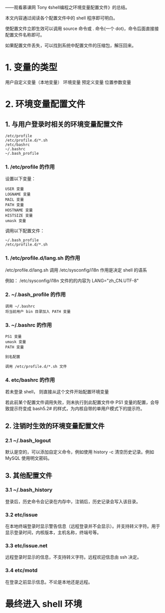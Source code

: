 ——观看慕课网 Tony 《shell编程之环境变量配置文件》的总结。

本文内容通过阅读各个配置文件中的 shell 程序即可明白。

使配置文件立即生效可以调用 source 命令或 . 命令(一个 dot)，命令后面直接接配置文件名称即可。

如果配置文件丢失，可以找到系统中配置文件的压缩包，解压回来。

# 1. 变量的类型

用户自定义变量（本地变量）
环境变量
预定义变量
位置参数变量

# 2. 环境变量配置文件

## 1. 与用户登录时相关的环境变量配置文件

	/etc/profile
	/etc/profile.d/*.sh
	/etc/bashrc
	~/.bashrc
	~/.bash_profile

### 1. /etc/profile 的作用

设置以下变量：

	USER 变量
	LOGNAME 变量
	MAIL 变量
	PATH 变量
	HOSTNAME 变量
	HISTSIZE 变量
	umask 变量

调用以下配置文件：

	~/.bash_profile
	/etc/profile.d/*.sh

### 1. /etc/profile.d/lang.sh 的作用

/etc/profile.d/lang.sh 调用 /etc/sysconfig/i18n 
作用是决定 shell 的语系

例如：
 /etc/sysconfig/i18n 文件的的内容为 LANG="zh_CN.UTF-8"

### 2. ~/.bash_profile 的作用

	调用 ~/.bashrc 
	将当前用户 bin 目录加入 PATH 变量

### 3. ~/.bashrc 的作用
	
	PS1 变量
	umask 变量
	PATH 变量
	
	别名配置
	
	调用 /etc/profile.d/*.sh 文件

### 4. etc/bashrc 的作用

若未登录 shell， 则直接从这个文件开始配置环境变量

若此前某个配置文件调用失败，则未执行到此配置文件中 PS1 变量的配置，会导致提示符变成 bash5.2# 的样式，为内核自带的单用户模式下的提示符。

## 2. 注销时生效的环境变量配置文件 

### 2.1 ~/.bash_logout 

默认是空的，可以添加自定义命令，例如使用 history -c 清空历史记录。例如 MySQL 使用明文密码。

## 3. 其他配置文件

### 3.1 ~/.bash_history

登录后，历史命令会记录在内存中，注销后，历史记录会写入该目录。

### 3.2 etc/issue

在本地终端登录时显示警告信息（远程登录并不会显示）。并支持转义字符。用于显示登录时间，内核版本，主机名称，终端号等。

### 3.3 etc/issue.net 

远程登录时显示的信息，不支持转义字符。远程欢迎信息由 ssh 决定。

### 3.4 etc/motd

在登录之前显示信息。不论是本地还是远程。

# 最终进入 shell 环境
